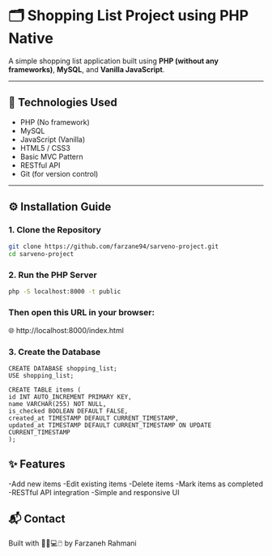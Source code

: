 # 🗂 Shopping List Project using PHP Native

A simple shopping list application built using **PHP (without any frameworks)**, **MySQL**, and **Vanilla JavaScript**.

---

## 🚀 Technologies Used

- PHP (No framework)
- MySQL
- JavaScript (Vanilla)
- HTML5 / CSS3
- Basic MVC Pattern
- RESTful API
- Git (for version control)

---

## ⚙️ Installation Guide

### 1. Clone the Repository

```bash
git clone https://github.com/farzane94/sarveno-project.git
cd sarveno-project
```

### 2. Run the PHP Server

```bash
php -S localhost:8000 -t public
```
### Then open this URL in your browser:

🌐 http://localhost:8000/index.html


### 3. Create the Database
````
CREATE DATABASE shopping_list;
USE shopping_list;

CREATE TABLE items (
id INT AUTO_INCREMENT PRIMARY KEY,
name VARCHAR(255) NOT NULL,
is_checked BOOLEAN DEFAULT FALSE,
created_at TIMESTAMP DEFAULT CURRENT_TIMESTAMP,
updated_at TIMESTAMP DEFAULT CURRENT_TIMESTAMP ON UPDATE CURRENT_TIMESTAMP
);

````


## ✨ Features

-Add new items
-Edit existing items
-Delete items
-Mark items as completed
-RESTful API integration
-Simple and responsive UI

## 📬 Contact

Built with 👩‍💻💻🖱️ by Farzaneh Rahmani
